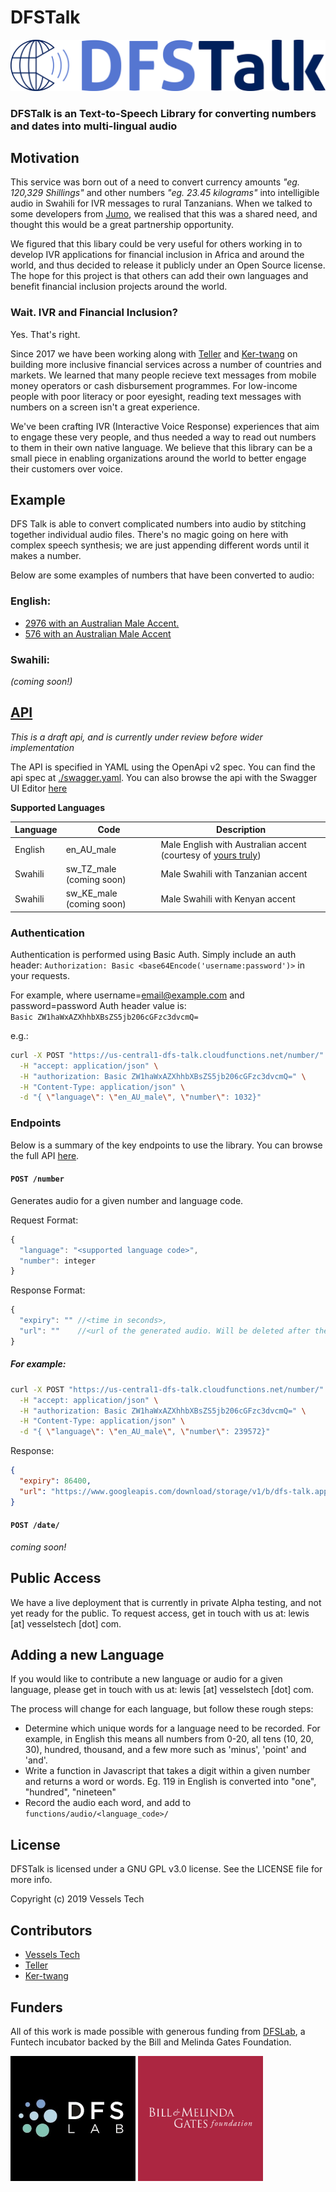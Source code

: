 # DFSTalk
![dfstalk_logo](./public/logo.png)

### DFSTalk is an Text-to-Speech Library for converting numbers and dates into multi-lingual audio

## Motivation

This service was born out of a need to convert currency amounts _"eg. 120,329 Shillings"_ and other numbers _"eg. 23.45 kilograms"_ into intelligible audio in Swahili for IVR messages to rural Tanzanians. When we talked to some developers from [Jumo](https://www.jumo.world/), we realised that this was a shared need, and thought this would be a great partnership opportunity. 

We figured that this libary could be very useful for others working in to develop IVR applications for financial inclusion in Africa and around the world, and thus decided to release it publicly under an Open Source license. The hope for this project is that others can add their own languages and benefit financial inclusion projects around the world.


### Wait. IVR and Financial Inclusion?

Yes. That's right.

Since 2017 we have been working along with [Teller](textteller.com) and [Ker-twang](http://ker-twang.com/) on building more inclusive financial services across a number of countries and markets. We learned that many people recieve text messages from mobile money operators or cash disbursement programmes. For low-income people with poor literacy or poor eyesight, reading text messages with numbers on a screen isn't a great experience.

We've been crafting IVR (Interactive Voice Response) experiences that aim to engage these very people, and thus needed a way to read out numbers to them in their own native language. We believe that this library can be a small piece in enabling organizations around the world to better engage their customers over voice.


## Example

DFS Talk is able to convert complicated numbers into audio by stitching together individual audio files. There's no magic going on here with complex speech synthesis; we are just appending different words until it makes a number.

Below are some examples of numbers that have been converted to audio:

### English:
- [2976 with an Australian Male Accent.](./docs/audio/en_AU_male_2976.mp3?raw=true)
- [576 with an Australian Male Accent](./docs/audio/en_AU_male_577.mp3?raw=true)

### Swahili:
_(coming soon!)_


## [API](https://vessels-tech.github.io/dfstalk/docs/index.html)

_This is a draft api, and is currently under review before wider implementation_

The API is specified in YAML using the OpenApi v2 spec. You can find the api spec at [./swagger.yaml](./swagger.yaml). You can also browse the api with the Swagger UI Editor [here](https://vessels-tech.github.io/dfstalk/docs/index.html)

__Supported Languages__

| Language | Code | Description |
| --- | --- | --- |
| English | en_AU_male | Male English with Australian accent (courtesy of [yours truly](https://twitter.com/lewdaly)) |
| Swahili | sw_TZ_male (coming soon) | Male Swahili with Tanzanian accent |
| Swahili | sw_KE_male (coming soon) | Male Swahili with Kenyan accent |


### Authentication

Authentication is performed using Basic Auth. Simply include an auth header: `Authorization: Basic <base64Encode('username:password')>` in your requests.

For example, where username=email@example.com and password=password
Auth header value is:  
  `Basic ZW1haWxAZXhhbXBsZS5jb206cGFzc3dvcmQ=`

e.g.:
```bash
curl -X POST "https://us-central1-dfs-talk.cloudfunctions.net/number/" \
  -H "accept: application/json" \
  -H "authorization: Basic ZW1haWxAZXhhbXBsZS5jb206cGFzc3dvcmQ=" \
  -H "Content-Type: application/json" \
  -d "{ \"language\": \"en_AU_male\", \"number\": 1032}"
```


### Endpoints

Below is a summary of the key endpoints to use the library. You can browse the full API [here](https://vessels-tech.github.io/dfstalk/docs/index.html).

#### `POST /number`

Generates audio for a given number and language code.

Request Format:
```js
{
  "language": "<supported language code>",
  "number": integer
}
```

Response Format:

```js
{
  "expiry": "" //<time in seconds>,
  "url": ""    //<url of the generated audio. Will be deleted after the expiry time>
}
```

##### For example:

```bash
curl -X POST "https://us-central1-dfs-talk.cloudfunctions.net/number/" \
  -H "accept: application/json" \
  -H "authorization: Basic ZW1haWxAZXhhbXBsZS5jb206cGFzc3dvcmQ=" \
  -H "Content-Type: application/json" \
  -d "{ \"language\": \"en_AU_male\", \"number\": 239572}"
```

Response:
```json
{
  "expiry": 86400,
  "url": "https://www.googleapis.com/download/storage/v1/b/dfs-talk.appspot.com/o/generated%2Fee19ce03-5a41-4e90-a113-dfc043c57d4e.mp3?alt=media&token=1111222233334444"
}
```

#### `POST /date/`

_coming soon!_


## Public Access

We have a live deployment that is currently in private Alpha testing, and not yet ready for the public. To request access, get in touch with us at: lewis [at] vesselstech [dot] com.


## Adding a new Language

If you would like to contribute a new language or audio for a given language, please get in touch with us at: lewis [at] vesselstech [dot] com.

The process will change for each language, but follow these rough steps:
- Determine which unique words for a language need to be recorded. For example, in English this means all numbers from 0-20, all tens (10, 20, 30), hundred, thousand, and a few more such as 'minus', 'point' and 'and'.
- Write a function in Javascript that takes a digit within a given number and returns a word or words. Eg. 119 in English is converted into "one", "hundred", "nineteen" 
- Record the audio each word, and add to `functions/audio/<language_code>/`


## License

DFSTalk is licensed under a GNU GPL v3.0 license. See the LICENSE file for more info.

Copyright (c) 2019 Vessels Tech

## Contributors

- [Vessels Tech](https://vesselstech.com)
- [Teller](https://textteller.com)
- [Ker-twang](http://ker-twang.com/)


## Funders

All of this work is made possible with generous funding from [DFSLab](https://dfslab.net/), a Funtech incubator backed by the Bill and Melinda Gates Foundation.

<img src="./docs/img/dfs_logo.jpg" width="200">
<img src="./docs/img/gates_logo.jpg" width="200">

